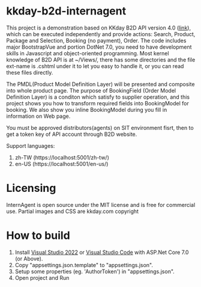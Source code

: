 # kkday-b2d-internagent

This project is a demonstration based on KKday B2D API version 4.0 (<a href="https://api-b2d.kkday.com/Redoc">link</a>), which can be executed independently and provide actions: Search, Product, Package and Selection, Booking (no payment), Order. The code includes major BootstrapVue and portion DotNet 7.0, you need to have development skills in Javascript and object-oriented programming. Most kernel knowledge of B2D API is at ~/Views/, there has some directories and the file ext-name is .cshtml under it to let you easy to handle it, or you can read these files directly.

The PMDL(Product Model Definition Layer) will be presented and composite into whole product page. The purpose of BookingField (Order Model Definition Layer) is a conditon which satisfy to supplier operation, and this project shows you how to transform required fields into BookingModel for booking. We also show you inline BookingModel during you fill in information on Web page. 

You must be approved distributors(agents) on SIT environment fisrt, then to get a token key of API account through B2D website.

Support languages:
1. zh-TW (https://localhost:5001/zh-tw/) 
2. en-US (https://localhost:5001/en-us/)

Licensing
==============
InternAgent is open source under the MIT license and is free for commercial use. Partial images and CSS are kkday.com copyright

How to build
==============
1. Install <a href="https://visualstudio.microsoft.com/vs/whatsnew/">Visual Studio 2022</a> or <a href="https://code.visualstudio.com/download">Visual Studio Code<a/> with ASP.Net Core 7.0 (or Above).
2. Copy "appsettings.json.template" to "appsettings.json".
3. Setup some properties (eg. 'AuthorToken') in "appsettings.json".
4. Open project and Run

